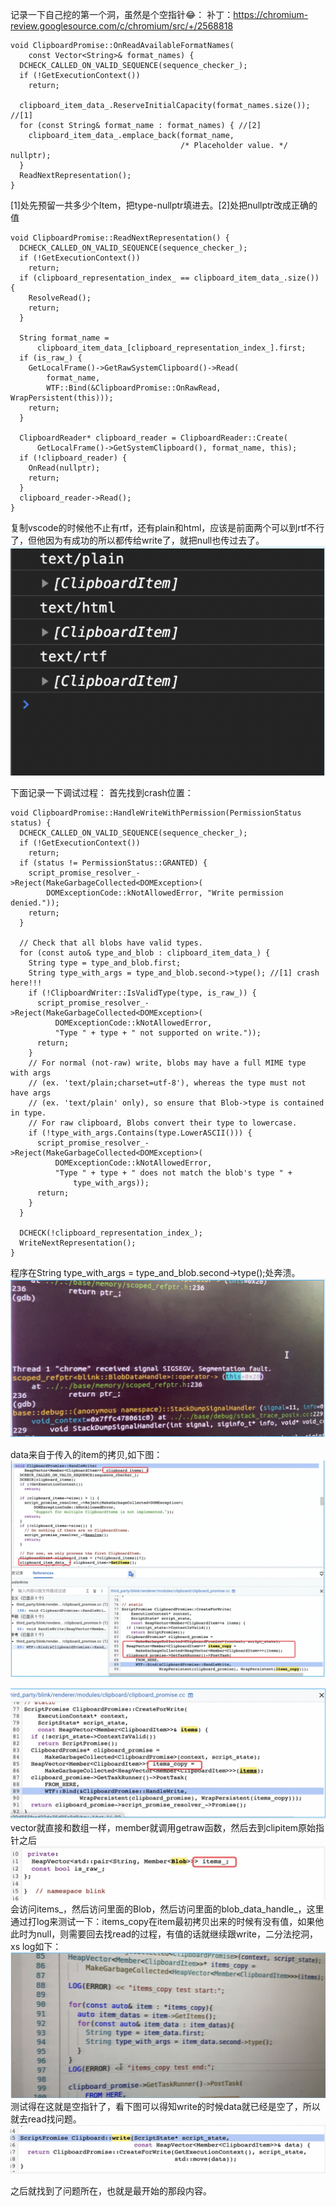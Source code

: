 记录一下自己挖的第一个洞，虽然是个空指针😂：
补丁：https://chromium-review.googlesource.com/c/chromium/src/+/2568818

```
void ClipboardPromise::OnReadAvailableFormatNames(
    const Vector<String>& format_names) {
  DCHECK_CALLED_ON_VALID_SEQUENCE(sequence_checker_);
  if (!GetExecutionContext())
    return;

  clipboard_item_data_.ReserveInitialCapacity(format_names.size()); //[1]
  for (const String& format_name : format_names) { //[2]
    clipboard_item_data_.emplace_back(format_name,
                                      /* Placeholder value. */ nullptr);
  }
  ReadNextRepresentation();
}
```
[1]处先预留一共多少个Item，把type-nullptr填进去。[2]处把nullptr改成正确的值


```
void ClipboardPromise::ReadNextRepresentation() {
  DCHECK_CALLED_ON_VALID_SEQUENCE(sequence_checker_);
  if (!GetExecutionContext())
    return;
  if (clipboard_representation_index_ == clipboard_item_data_.size()) {
    ResolveRead();
    return;
  }

  String format_name =
      clipboard_item_data_[clipboard_representation_index_].first;
  if (is_raw_) {
    GetLocalFrame()->GetRawSystemClipboard()->Read(
        format_name,
        WTF::Bind(&ClipboardPromise::OnRawRead, WrapPersistent(this)));
    return;
  }

  ClipboardReader* clipboard_reader = ClipboardReader::Create(
      GetLocalFrame()->GetSystemClipboard(), format_name, this);
  if (!clipboard_reader) {
    OnRead(nullptr);
    return;
  }
  clipboard_reader->Read();
}
```
复制vscode的时候他不止有rtf，还有plain和html，应该是前面两个可以到rtf不行了，但他因为有成功的所以都传给write了，就把null也传过去了。
![](./img/1.png)


下面记录一下调试过程：
首先找到crash位置：
```
void ClipboardPromise::HandleWriteWithPermission(PermissionStatus status) {
  DCHECK_CALLED_ON_VALID_SEQUENCE(sequence_checker_);
  if (!GetExecutionContext())
    return;
  if (status != PermissionStatus::GRANTED) {
    script_promise_resolver_->Reject(MakeGarbageCollected<DOMException>(
        DOMExceptionCode::kNotAllowedError, "Write permission denied."));
    return;
  }

  // Check that all blobs have valid types.
  for (const auto& type_and_blob : clipboard_item_data_) {
    String type = type_and_blob.first;
    String type_with_args = type_and_blob.second->type(); //[1] crash here!!!
    if (!ClipboardWriter::IsValidType(type, is_raw_)) {
      script_promise_resolver_->Reject(MakeGarbageCollected<DOMException>(
          DOMExceptionCode::kNotAllowedError,
          "Type " + type + " not supported on write."));
      return;
    }
    // For normal (not-raw) write, blobs may have a full MIME type with args
    // (ex. 'text/plain;charset=utf-8'), whereas the type must not have args
    // (ex. 'text/plain' only), so ensure that Blob->type is contained in type.
    // For raw clipboard, Blobs convert their type to lowercase.
    if (!type_with_args.Contains(type.LowerASCII())) {
      script_promise_resolver_->Reject(MakeGarbageCollected<DOMException>(
          DOMExceptionCode::kNotAllowedError,
          "Type " + type + " does not match the blob's type " +
              type_with_args));
      return;
    }
  }

  DCHECK(!clipboard_representation_index_);
  WriteNextRepresentation();
}
```
程序在String type_with_args = type_and_blob.second->type();处奔溃。
![](./img/2.png)

data来自于传入的item的拷贝,如下图：
![](./img/3.png)

![](./img/6.png)
vector就直接和数组一样，member就调用getraw函数，然后去到clipitem原始指针之后
![](./img/7.png)
会访问items_，然后访问里面的Blob，然后访问里面的blob_data_handle_，这里通过打log来测试一下：items_copy在item最初拷贝出来的时候有没有值，如果他此时为null，则需要回去找read的过程，有值的话就继续跟write，二分法挖洞，xs
log如下：
![](./img/4.png)
测试得在这就是空指针了，看下图可以得知write的时候data就已经是空了，所以就去read找问题。
![](./img/5.png)

之后就找到了问题所在，也就是最开始的那段内容。
